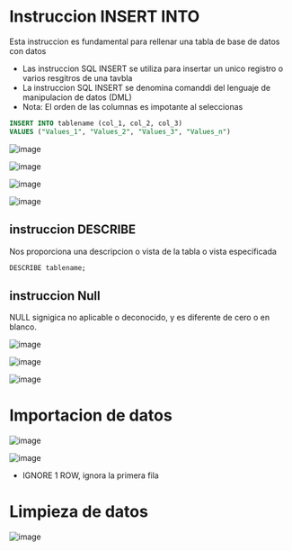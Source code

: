 
# Instruccion INSERT INTO
Esta instruccion es fundamental para rellenar una tabla de base de datos con datos

- Las instruccion SQL INSERT se utiliza para insertar un unico registro o varios resgitros de una tavbla 
- La instruccion SQL INSERT se denomina comanddi del lenguaje de manipulacion de datos (DML)
- Nota: El orden de las columnas es impotante al seleccionas

```SQL
INSERT INTO tablename (col_1, col_2, col_3)
VALUES ("Values_1", "Values_2", "Values_3", "Values_n")
```
![image](https://user-images.githubusercontent.com/42829215/170082437-55ec43b9-1ce2-40b0-a075-74caaf88d208.png)

![image](https://user-images.githubusercontent.com/42829215/170082853-d150a042-7b16-41fa-8f3f-2478010220eb.png)

![image](https://user-images.githubusercontent.com/42829215/170083144-bc154c48-9551-47c7-9ab9-dda5cb5976b8.png)

![image](https://user-images.githubusercontent.com/42829215/170083316-9b25f37c-110c-4794-8040-0dbeb6070c52.png)

## instruccion DESCRIBE  
Nos proporciona una descripcion o vista de la tabla o vista especificada

```SQL
DESCRIBE tablename;
```

## instruccion Null

NULL signigica no aplicable o deconocido, y es diferente de cero o en blanco.

![image](https://user-images.githubusercontent.com/42829215/170084396-7c2bc58f-9ea6-4048-a283-cc304f49ea97.png)

![image](https://user-images.githubusercontent.com/42829215/170085868-ab0cb5d5-8297-4393-b265-486cb9a7def3.png)

![image](https://user-images.githubusercontent.com/42829215/170100481-95d94195-ee9c-4a01-bc9d-fdb184c3a9bd.png)



# Importacion de datos 

![image](https://user-images.githubusercontent.com/42829215/170091101-e6e71c6e-852c-443b-a569-582b9ac5141a.png)

![image](https://user-images.githubusercontent.com/42829215/170092926-3f4e92f1-7376-4537-80e6-a56c94a806f8.png)

- IGNORE 1 ROW, ignora la primera fila

# Limpieza de datos

![image](https://user-images.githubusercontent.com/42829215/170093296-2f2caf41-49fb-40ed-83dd-2a6942f9f94f.png)

